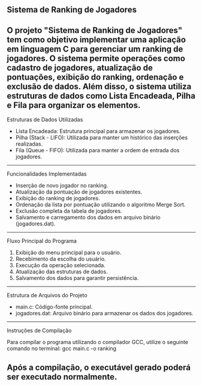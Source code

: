 Sistema de Ranking de Jogadores
--------------------------------------------------
O projeto "Sistema de Ranking de Jogadores" tem como objetivo implementar uma aplicação em linguagem C para gerenciar um ranking de jogadores. O sistema permite operações como cadastro de jogadores, atualização de pontuações, exibição do ranking, ordenação e exclusão de dados. Além disso, o sistema utiliza estruturas de dados como Lista Encadeada, Pilha e Fila para organizar os elementos.
--------------------------------------------------

Estruturas de Dados Utilizadas
- Lista Encadeada: Estrutura principal para armazenar os jogadores.
- Pilha (Stack - LIFO): Utilizada para manter um histórico das inserções realizadas.
- Fila (Queue - FIFO): Utilizada para manter a ordem de entrada dos jogadores.
--------------------------------------------------

Funcionalidades Implementadas
- Inserção de novo jogador no ranking.
- Atualização da pontuação de jogadores existentes.
- Exibição do ranking de jogadores.
- Ordenação da lista por pontuação utilizando o algoritmo Merge Sort.
- Exclusão completa da tabela de jogadores.
- Salvamento e carregamento dos dados em arquivo binário (jogadores.dat).

--------------------------------------------------

Fluxo Principal do Programa
1. Exibição do menu principal para o usuário.
2. Recebimento da escolha do usuário.
3. Execução da operação selecionada.
4. Atualização das estruturas de dados.
5. Salvamento dos dados para garantir persistência.

--------------------------------------------------

Estrutura de Arquivos do Projeto
- main.c: Código-fonte principal.
- jogadores.dat: Arquivo binário para armazenar os dados dos jogadores.

--------------------------------------------------
Instruções de Compilação

Para compilar o programa utilizando o compilador GCC, utilize o seguinte comando no terminal:
gcc main.c -o ranking

Após a compilação, o executável gerado poderá ser executado normalmente.
--------------------------------------------------
